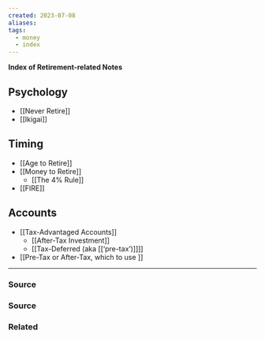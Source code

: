 ```yaml
---
created: 2023-07-08
aliases: 
tags:
  - money
  - index
---
```

**Index of Retirement-related Notes**

## Psychology

- [[Never Retire]]
- [[Ikigai]]

## Timing

- [[Age to Retire]]
- [[Money to Retire]]
    - [[The 4% Rule]]
- [[FIRE]]

## Accounts

- [[Tax-Advantaged Accounts]]
    - [[After-Tax Investment]]
    - [[Tax-Deferred (aka [[‘pre-tax’)]]]]
- [[Pre-Tax or After-Tax, which to use ]]

****
### Source

### Source

### Related